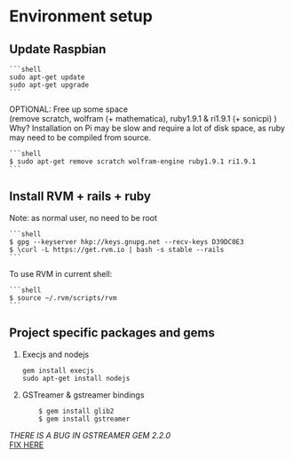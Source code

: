 Environment setup
=================

Update Raspbian
---------------

    ```shell
    sudo apt-get update
    sudo apt-get upgrade
    ```
    
OPTIONAL: Free up some space  
(remove scratch, wolfram (+ mathematica), ruby1.9.1 & ri1.9.1 (+ sonicpi) )  
Why? Installation on Pi may be slow and require a lot of disk space, as ruby 
may need to be compiled from source.

    ```shell
    $ sudo apt-get remove scratch wolfram-engine ruby1.9.1 ri1.9.1
    ```
    
Install RVM + rails + ruby
--------------------------

Note: as normal user, no need to be root

    ```shell
    $ gpg --keyserver hkp://keys.gnupg.net --recv-keys D39DC0E3
    $ \curl -L https://get.rvm.io | bash -s stable --rails
    ```

To use RVM in current shell:

    ```shell
    $ source ~/.rvm/scripts/rvm
    ```

Project specific packages and gems
----------------------------------

1. Execjs and nodejs

    ```shell
    gem install execjs
    sudo apt-get install nodejs
    ```

2. GSTreamer & gstreamer bindings

    ```shell
        $ gem install glib2
        $ gem install gstreamer
    ```
    
*THERE IS A BUG IN GSTREAMER GEM 2.2.0*  
[FIX HERE][gstreamer fix]

[gstreamer fix]: https://github.com/ruby-gnome2/ruby-gnome2/commit/29dd9ccdf06b2fe7d9f5cf6ace886bb89adcebf2 "Gstreamer 2.2.0 fix"
